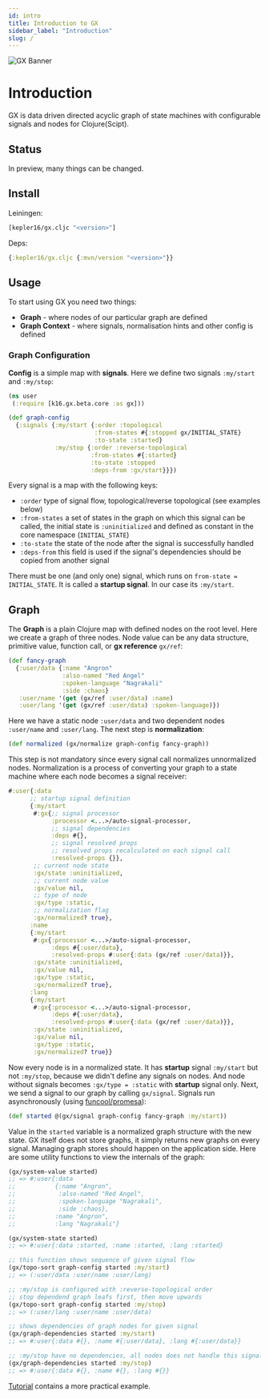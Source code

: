 ```yaml
---
id: intro
title: Introduction to GX
sidebar_label: "Introduction"
slug: /
---
```

![GX Banner](/img/banner.png)
# Introduction

GX is data driven directed acyclic graph of state machines with configurable signals and nodes for Clojure(Scipt).

## Status

In preview, many things can be changed.

## Install

Leiningen:
```clojure
[kepler16/gx.cljc "<version>"]
```

Deps:
```clojure
{:kepler16/gx.cljc {:mvn/version "<version>"}}
```
## Usage

To start using GX you need two things:
- **Graph** - where nodes of our particular graph are defined
- **Graph Context** - where signals, normalisation hints and other config is defined

### Graph Configuration

**Config** is a simple map with **signals**. Here we define two signals `:my/start` and `:my/stop`:

```clojure
(ns user
 (:require [k16.gx.beta.core :as gx]))

(def graph-config
  {:signals {:my/start {:order :topological
                        :from-states #{:stopped gx/INITIAL_STATE}
                        :to-state :started}
             :my/stop {:order :reverse-topological
                       :from-states #{:started}
                       :to-state :stopped
                       :deps-from :gx/start}}})
```

Every signal is a map with the following keys:

- `:order` type of signal flow, topological/reverse topological (see examples below)
- `:from-states` a set of states in the graph on which this signal can be called, the initial state is `:uninitialized` and defined as constant in the core namespace (`INITIAL_STATE`)
- `:to-state` the state of the node after the signal is successfully handled
- `:deps-from` this field is used if the signal's dependencies should be copied from another signal

There must be one (and only one) signal, which runs on `from-state = INITIAL_STATE`. It is called a **startup signal**. In our case its `:my/start`.

## Graph

The **Graph** is a plain Clojure map with defined nodes on the root level. Here we create a graph of three nodes. Node value can be any data structure, primitive value, function call, or **gx reference** `gx/ref`:

```clojure
(def fancy-graph
  {:user/data {:name "Angron"
               :also-named "Red Angel"
               :spoken-language "Nagrakali"
               :side :chaos}
   :user/name '(get (gx/ref :user/data) :name)
   :user/lang '(get (gx/ref :user/data) :spoken-language)})
```

 Here we have a static node `:user/data` and two dependent nodes `:user/name` and `:user/lang`. The next step is **normalization**:

 ```clojure
 (def normalized (gx/normalize graph-config fancy-graph))
 ```
 This step is not mandatory since every signal call normalizes unnormalized nodes.
Normalization is a process of converting your graph to a state machine where each node becomes a signal receiver:
 ```clojure
#:user{:data
       ;; startup signal definition
       {:my/start
        #:gx{;; signal processor
             :processor <...>/auto-signal-processor,
             ;; signal dependencies
             :deps #{},
             ;; signal resolved props
             ;; resolved props recalculated on each signal call
             :resolved-props {}},
        ;; current node state
        :gx/state :uninitialized,
        ;; current node value
        :gx/value nil,
        ;; type of node
        :gx/type :static,
        ;; normalization flag
        :gx/normalized? true},
       :name
       {:my/start
        #:gx{:processor <...>/auto-signal-processor,
             :deps #{:user/data},
             :resolved-props #:user{:data (gx/ref :user/data)}},
        :gx/state :uninitialized,
        :gx/value nil,
        :gx/type :static,
        :gx/normalized? true},
       :lang
       {:my/start
        #:gx{:processor <...>/auto-signal-processor,
             :deps #{:user/data},
             :resolved-props #:user{:data (gx/ref :user/data)}},
        :gx/state :uninitialized,
        :gx/value nil,
        :gx/type :static,
        :gx/normalized? true}}
 ```
Now every node is in a normalized state. It has **startup** signal `:my/start` but not `:my/stop`, because we didn't define any signals on nodes. And node without signals becomes `:gx/type = :static` with **startup** signal only.
Next, we send a signal to our graph by calling `gx/signal`. Signals run asynchronously (using [funcool/promesa](https://github.com/funcool/promesa)):
```clojure
(def started @(gx/signal graph-config fancy-graph :my/start))
```
Value in the `started` variable is a normalized graph structure with the new state. GX itself does not store graphs, it simply returns new graphs on every signal. Managing graph stores should happen on the application side.
Here are some utility functions to view the internals of the graph:
```clojure
(gx/system-value started)
;; => #:user{:data
;;           {:name "Angron",
;;            :also-named "Red Angel",
;;            :spoken-language "Nagrakali",
;;            :side :chaos},
;;           :name "Angron",
;;           :lang "Nagrakali"}

(gx/system-state started)
;; => #:user{:data :started, :name :started, :lang :started}

;; this function shows sequence of given signal flow
(gx/topo-sort graph-config started :my/start)
;; => (:user/data :user/name :user/lang)

;; :my/stop is configured with :reverse-topological order
;; stop dependend graph leafs first, then move upwards
(gx/topo-sort graph-config started :my/stop)
;; => (:user/lang :user/name :user/data)

;; shows dependencies of graph nodes for given signal
(gx/graph-dependencies started :my/start)
;; => #:user{:data #{}, :name #{:user/data}, :lang #{:user/data}}

;; :my/stop have no dependencies, all nodes does not handle this signal
(gx/graph-dependencies started :my/stop)
;; => #:user{:data #{}, :name #{}, :lang #{}}
```

[Tutorial](/example-app) contains a more practical example.

